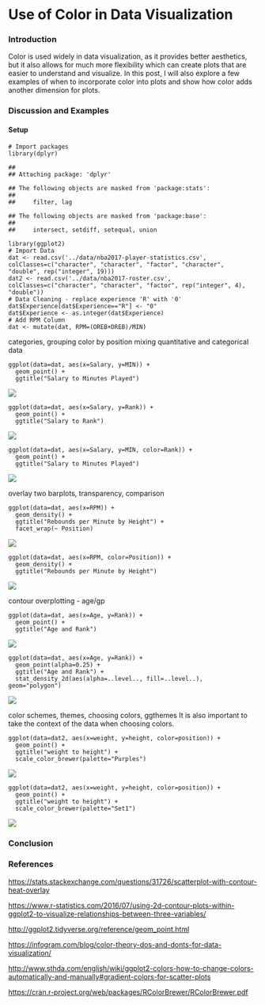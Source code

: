 Use of Color in Data Visualization
==================================

### Introduction

Color is used widely in data visualization, as it provides better
aesthetics, but it also allows for much more flexibility which can
create plots that are easier to understand and visualize. In this post,
I will also explore a few examples of when to incorporate color into
plots and show how color adds another dimension for plots.

### Discussion and Examples

#### Setup

    # Import packages
    library(dplyr)

    ## 
    ## Attaching package: 'dplyr'

    ## The following objects are masked from 'package:stats':
    ## 
    ##     filter, lag

    ## The following objects are masked from 'package:base':
    ## 
    ##     intersect, setdiff, setequal, union

    library(ggplot2)
    # Import Data
    dat <- read.csv('../data/nba2017-player-statistics.csv', colClasses=c("character", "character", "factor", "character", "double", rep("integer", 19)))
    dat2 <- read.csv('../data/nba2017-roster.csv', colClasses=c("character", "character", "factor", rep("integer", 4), "double"))
    # Data Cleaning - replace experience 'R' with '0'
    dat$Experience[dat$Experience=="R"] <- "0"
    dat$Experience <- as.integer(dat$Experience)
    # Add RPM Column
    dat <- mutate(dat, RPM=(OREB+DREB)/MIN)

categories, grouping color by position mixing quantitative and
categorical data

    ggplot(data=dat, aes(x=Salary, y=MIN)) +
      geom_point() +
      ggtitle("Salary to Minutes Played")

![](post01-yowsean-li_files/figure-markdown_strict/unnamed-chunk-2-1.png)

    ggplot(data=dat, aes(x=Salary, y=Rank)) +
      geom_point() +
      ggtitle("Salary to Rank")

![](post01-yowsean-li_files/figure-markdown_strict/unnamed-chunk-3-1.png)

    ggplot(data=dat, aes(x=Salary, y=MIN, color=Rank)) +
      geom_point() +
      ggtitle("Salary to Minutes Played")

![](post01-yowsean-li_files/figure-markdown_strict/unnamed-chunk-4-1.png)

overlay two barplots, transparency, comparison

    ggplot(data=dat, aes(x=RPM)) +
      geom_density() +
      ggtitle("Rebounds per Minute by Height") +
      facet_wrap(~ Position)

![](post01-yowsean-li_files/figure-markdown_strict/unnamed-chunk-5-1.png)

    ggplot(data=dat, aes(x=RPM, color=Position)) +
      geom_density() + 
      ggtitle("Rebounds per Minute by Height")

![](post01-yowsean-li_files/figure-markdown_strict/unnamed-chunk-6-1.png)

contour overplotting - age/gp

    ggplot(data=dat, aes(x=Age, y=Rank)) +
      geom_point() +
      ggtitle("Age and Rank")

![](post01-yowsean-li_files/figure-markdown_strict/unnamed-chunk-7-1.png)

    ggplot(data=dat, aes(x=Age, y=Rank)) +
      geom_point(alpha=0.25) + 
      ggtitle("Age and Rank") +
      stat_density_2d(aes(alpha=..level.., fill=..level..), geom="polygon")

![](post01-yowsean-li_files/figure-markdown_strict/unnamed-chunk-8-1.png)

color schemes, themes, choosing colors, ggthemes It is also important to
take the context of the data when choosing colors.

    ggplot(data=dat2, aes(x=weight, y=height, color=position)) +
      geom_point() +
      ggtitle("weight to height") +
      scale_color_brewer(palette="Purples")

![](post01-yowsean-li_files/figure-markdown_strict/unnamed-chunk-9-1.png)

    ggplot(data=dat2, aes(x=weight, y=height, color=position)) +
      geom_point() +
      ggtitle("weight to height") +
      scale_color_brewer(palette="Set1")

![](post01-yowsean-li_files/figure-markdown_strict/unnamed-chunk-10-1.png)

### Conclusion

### References

<https://stats.stackexchange.com/questions/31726/scatterplot-with-contour-heat-overlay>

<https://www.r-statistics.com/2016/07/using-2d-contour-plots-within-ggplot2-to-visualize-relationships-between-three-variables/>

<http://ggplot2.tidyverse.org/reference/geom_point.html>

<https://infogram.com/blog/color-theory-dos-and-donts-for-data-visualization/>

<http://www.sthda.com/english/wiki/ggplot2-colors-how-to-change-colors-automatically-and-manually#gradient-colors-for-scatter-plots>

<https://cran.r-project.org/web/packages/RColorBrewer/RColorBrewer.pdf>

